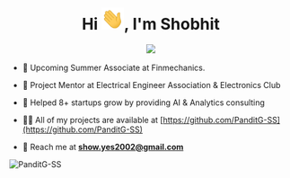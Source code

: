 <h1 align="center">Hi <img src="https://raw.githubusercontent.com/pik1989/pik1989/main/Images/Hi.gif" width="40px" />, I'm Shobhit</h1>

<!-- Typing SVG by DenverCoder1 - https://github.com/DenverCoder1/readme-typing-svg -->
<p align="center">
  <a href="https://github.com/PanditG-SS"><img src="https://readme-typing-svg.herokuapp.com?lines=BTech+at+Indian+Institute+of+Technology+Kanpur ;Electronics%2C+Coding+%26+Enthusiast;Always+learning+new+things&center=true&width=380&height=45"></a>
</p>

- 🔭 Upcoming Summer Associate at Finmechanics.

- 👯 Project Mentor at Electrical Engineer Association & Electronics Club

- 🎯 Helped 8+ startups grow by providing AI & Analytics consulting

- 👨‍💻 All of my projects are available at [https://github.com/PanditG-SS](https://github.com/PanditG-SS)

- 💬 Reach me at **show.yes2002@gmail.com**

<p align="centre"><img src="https://github-readme-stats-five-lyart.vercel.app/api?username=PanditG-SS&show_icons=true" alt="PanditG-SS" /> </p>


